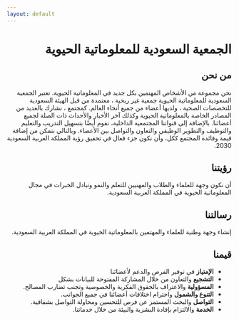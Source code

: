 ```yaml
---
layout: default
---
```


<div dir="rtl">

# الجمعية السعودية للمعلوماتية الحيوية
## من نحن
نحن مجموعة من الأشخاص المهتمين  بكل جديد  في المعلوماتية الحيوية. تعتبر الجمعية السعودية للمعلوماتية الحيوية جمعية غير ربحية ، معتمدة من قبل الهيئة السعودية للتخصصات الصحية ، ولديها أعضاء من جميع أنحاء العالم. كمجتمع ، نشارك بالعديد من المصادر الخاصة بالمعلوماتية الحيوية وكذلك  آخر الأخبار والأحداث ذات الصلة لجميع أعضائنا. بالإضافة إلى قنواتنا المجتمعية الداخلية، نقوم أيضًا بتسهيل التدريب والتعليم والتوظيف والتطوير الوظيفي والتعاون والتواصل  بين الأعضاء. وبالتالي نتمكن من إضافة قيمة وفائدة المجتمع ككل، وأن نكون جزء فعال في تحقيق رؤية المملكة العربية السعودية 2030. 

## رؤيتنا
أن نكون وجهة للعلماء والطلاب والمهنيين للتعلم والنمو وتبادل الخبرات في مجال المعلوماتية الحيوية في المملكة العربية السعودية. 

## رسالتنا
إنشاء وجهة وطنية للعلماء والمهتمين  بالمعلوماتية الحيوية في المملكة العربية السعودية.

## قيمنا
- **الإمتياز** في توفير الفرص والدعم لأعضائنا
- **التشجيع** والتعاون من خلال المشاركة المفتوحة للبيانات بشكل
- **المسؤولية** والاعتراف بالحقوق الفكرية والخصوصية وتجنب تضارب المصالح.
- **التنوع والشمول** واحترام اختلافات أعضائنا في جميع الجوانب. 
- **التواصل** والبحث المستمر عن فرص للتحسين ومحاولة التواصل بشفافية. 
- **الخدمة** والالتزام بإفادة البشرية والبيئة من خلال خدماتنا. 

</div>